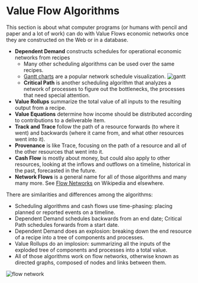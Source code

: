 # Value Flow Algorithms

This section is about what computer programs (or humans with pencil and paper and a lot of work) can do with Value Flows economic networks once they are constructed on the Web or in a database.

* **Dependent Demand** constructs schedules for operational economic networks from recipes
    * Many other scheduling algorithms can be used over the same recipes. 
    * [Gantt charts](https://en.wikipedia.org/wiki/Gantt_chart) are a popular network schedule visualization.
    ![gantt](http://www.freeworldacademy.com/newbizzadviser/picts/fw16-2.gif)
    * **Critical Path** is another scheduling algorithm that analyzes a network of processes to figure out the bottlenecks, the processes that need special attention.
* **Value Rollups** summarize the total value of all inputs to the resulting output from a recipe.
* **Value Equations** determine how income should be distributed according to contributions to a deliverable item.
* **Track and Trace** follow the path of a resource forwards (to where it went) and backwards (where it came from, and what other resources went into it).
* **Provenance** is like Trace, focusing on the path of a resource and all of the other resources that went into it.
* **Cash Flow** is mostly about money, but could also apply to other resources, looking at the inflows and outflows on a timeline, historical in the past, forecasted in the future.
* **Network Flows** is a general name for all of those algorithms and many many more. See [Flow Networks](https://en.wikipedia.org/wiki/Flow_network) on Wikipedia and elsewhere.

There are similarities and differences among the algorithms: 
* Scheduling algorithms and cash flows use time-phasing: placing planned or reported events on a timeline.
* Dependent Demand schedules backwards from an end date; Critical Path schedules forwards from a start date.
* Dependent Demand does an explosion: breaking down the end resource of a recipe into a tree of components and processes.
* Value Rollups do an implosion: summarizing all the inputs of the exploded tree of components and processes into a total value.
* All of those algorithms work on flow networks, otherwise known as directed graphs, composed of nodes and links between them.

![flow network](https://upload.wikimedia.org/wikipedia/commons/thumb/9/94/Max_flow.svg/330px-Max_flow.svg.png)
